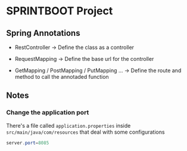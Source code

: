 # SPRINTBOOT Project

## Spring Annotations

- RestController -> Define the class as a controller

- RequestMapping -> Define the base url for the controller

- GetMapping / PostMapping / PutMapping ... -> Define the route and method to call the annotaded function

## Notes

### Change the application port

There's a file called `application.properties` inside `src/main/java/com/resources` that deal with some configurations

```java
server.port=8085
```
